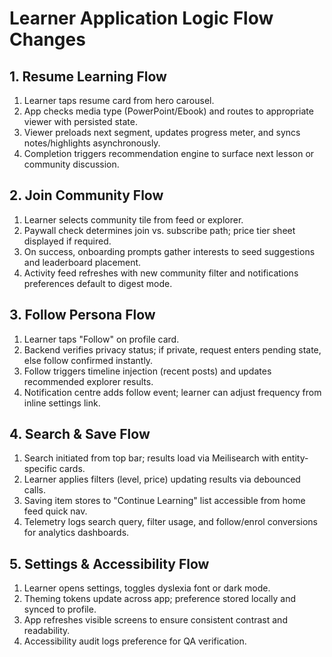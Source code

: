 # Learner Application Logic Flow Changes

## 1. Resume Learning Flow
1. Learner taps resume card from hero carousel.
2. App checks media type (PowerPoint/Ebook) and routes to appropriate viewer with persisted state.
3. Viewer preloads next segment, updates progress meter, and syncs notes/highlights asynchronously.
4. Completion triggers recommendation engine to surface next lesson or community discussion.

## 2. Join Community Flow
1. Learner selects community tile from feed or explorer.
2. Paywall check determines join vs. subscribe path; price tier sheet displayed if required.
3. On success, onboarding prompts gather interests to seed suggestions and leaderboard placement.
4. Activity feed refreshes with new community filter and notifications preferences default to digest mode.

## 3. Follow Persona Flow
1. Learner taps "Follow" on profile card.
2. Backend verifies privacy status; if private, request enters pending state, else follow confirmed instantly.
3. Follow triggers timeline injection (recent posts) and updates recommended explorer results.
4. Notification centre adds follow event; learner can adjust frequency from inline settings link.

## 4. Search & Save Flow
1. Search initiated from top bar; results load via Meilisearch with entity-specific cards.
2. Learner applies filters (level, price) updating results via debounced calls.
3. Saving item stores to "Continue Learning" list accessible from home feed quick nav.
4. Telemetry logs search query, filter usage, and follow/enrol conversions for analytics dashboards.

## 5. Settings & Accessibility Flow
1. Learner opens settings, toggles dyslexia font or dark mode.
2. Theming tokens update across app; preference stored locally and synced to profile.
3. App refreshes visible screens to ensure consistent contrast and readability.
4. Accessibility audit logs preference for QA verification.
